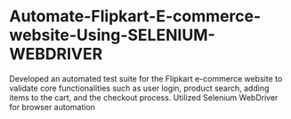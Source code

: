 # Automate-Flipkart-E-commerce-website-Using-SELENIUM-WEBDRIVER
Developed an automated test suite for the Flipkart e-commerce website to validate core functionalities such as user login, product search, adding items to the cart, and the checkout process. Utilized Selenium WebDriver for browser automation
